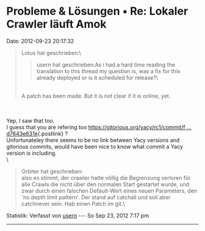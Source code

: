 Probleme & Lösungen • Re: Lokaler Crawler läuft Amok
====================================================

Date: 2012-09-23 20:17:32

> <div>
>
> Lotus hat geschrieben:\
>
> > <div>
> >
> > usern hat geschrieben:As i had a hard time reading the translation
> > to this thread my question is, was a fix for this already deployed
> > or is it scheduled for release?\
> >
> > </div>
>
> \
> A patch has been made. But it is not clear if it is online, yet.
>
> </div>

\
\
Yep, I saw that too.\
I guess that you are refering too
[https://gitorious.org/yacy/rc1/commit/f \...
d7643e631e](https://gitorious.org/yacy/rc1/commit/f879a344e7822012eca8cccba371f3d7643e631e){.postlink}
?\
Unfortunateley there seems to be no link between Yacy versions and
gitorious commits, would have been nice to know what commit a Yacy
version is including.\
\

> <div>
>
> Orbiter hat geschrieben:\
> also es stimmt, der crawler hatte völlig die Begrenzung verloren für
> alle Crawls die nicht über den normalen Start gestartet wurde, und
> zwar durch einen falschen Default-Wert eines neuen Parameters, den
> \'no depth limit pattern\'. Der stand auf catchall und soll aber
> catchnever sein. Hab einen Patch im git.\
>
> </div>

Statistik: Verfasst von
[usern](http://forum.yacy-websuche.de/memberlist.php?mode=viewprofile&u=8825)
--- So Sep 23, 2012 7:17 pm

------------------------------------------------------------------------
